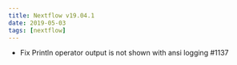 ```yaml
---
title: Nextflow v19.04.1
date: 2019-05-03
tags: [nextflow]
---
```


- Fix Println operator output is not shown with ansi logging #1137
